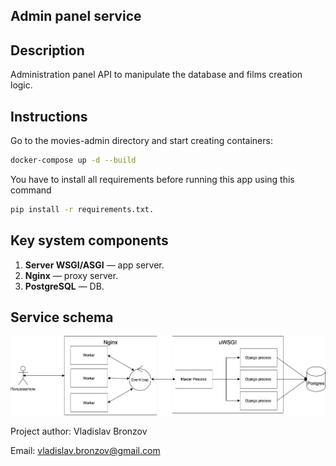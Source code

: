 ## Admin panel service 

## Description
Administration panel API to manipulate the database and films creation logic.


## Instructions
Go to the movies-admin directory and start creating containers:
```bash
docker-compose up -d --build
```
You have to install all requirements before running this app using this command
```bash
pip install -r requirements.txt.
```

## Key system components
1. **Server WSGI/ASGI** — app server.
2. **Nginx** — proxy server.
3. **PostgreSQL** — DB. 

## Service schema
![all](images/all.png)


Project author: Vladislav Bronzov

Email: vladislav.bronzov@gmail.com
